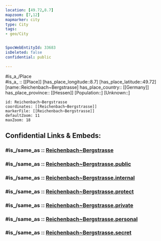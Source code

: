 ```yaml
---
location: [49.72,8.7] 
mapzoom: [7,12] 
mapmarker: city 
type: City
tags:
- geo/City


SpocWebEntityId: 33683
isDeleted: false
confidential: public

---
```

#is_a_/Place  
#is_a_ :: [[Place]] 
[has_place_longitude::8.7] 
[has_place_latitude::49.72] 
[name::Reichenbach~Bergstrasse] 
has_place_country:: [[Germany]]  
has_place_province:: [[Hessen]] 
[Population::] 
[Unknown::] 


```leaflet
id: Reichenbach~Bergstrasse
coordinates: [[Reichenbach~Bergstrasse]] 
markerFile: [[Reichenbach~Bergstrasse]] 
defaultZoom: 11 
maxZoom: 18
```


## Confidential Links & Embeds: 

### #is_/same_as :: [Reichenbach~Bergstrasse](/_Standards/Earth/Continent/Europe/Europe~Central/Germany/Germany~West/Hessen/counties~Hessen/Bergstraße/cities~Bergstraße/Lautertal~Odenwald/boroughs~Lautertal~Odenw/Reichenbach~Bergstrasse.md) 

### #is_/same_as :: [Reichenbach~Bergstrasse.public](/_public/Earth/Continent/Europe/Europe~Central/Germany/Germany~West/Hessen/counties~Hessen/Bergstraße/cities~Bergstraße/Lautertal~Odenwald/boroughs~Lautertal~Odenw/Reichenbach~Bergstrasse.public.md) 

### #is_/same_as :: [Reichenbach~Bergstrasse.internal](/_internal/Earth/Continent/Europe/Europe~Central/Germany/Germany~West/Hessen/counties~Hessen/Bergstraße/cities~Bergstraße/Lautertal~Odenwald/boroughs~Lautertal~Odenw/Reichenbach~Bergstrasse.internal.md) 

### #is_/same_as :: [Reichenbach~Bergstrasse.protect](/_protect/Earth/Continent/Europe/Europe~Central/Germany/Germany~West/Hessen/counties~Hessen/Bergstraße/cities~Bergstraße/Lautertal~Odenwald/boroughs~Lautertal~Odenw/Reichenbach~Bergstrasse.protect.md) 

### #is_/same_as :: [Reichenbach~Bergstrasse.private](/_private/Earth/Continent/Europe/Europe~Central/Germany/Germany~West/Hessen/counties~Hessen/Bergstraße/cities~Bergstraße/Lautertal~Odenwald/boroughs~Lautertal~Odenw/Reichenbach~Bergstrasse.private.md) 

### #is_/same_as :: [Reichenbach~Bergstrasse.personal](/_personal/Earth/Continent/Europe/Europe~Central/Germany/Germany~West/Hessen/counties~Hessen/Bergstraße/cities~Bergstraße/Lautertal~Odenwald/boroughs~Lautertal~Odenw/Reichenbach~Bergstrasse.personal.md) 

### #is_/same_as :: [Reichenbach~Bergstrasse.secret](/_secret/Earth/Continent/Europe/Europe~Central/Germany/Germany~West/Hessen/counties~Hessen/Bergstraße/cities~Bergstraße/Lautertal~Odenwald/boroughs~Lautertal~Odenw/Reichenbach~Bergstrasse.secret.md)

